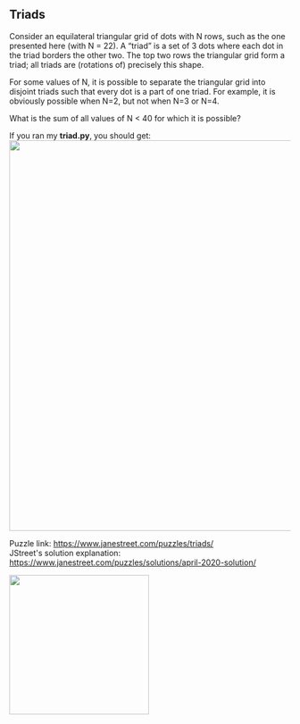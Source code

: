 ## Triads </br> 
Consider an equilateral triangular grid of dots with N rows, such as the one presented here (with N = 22). A “triad” is a set of 3 dots where each dot in the triad borders the other two. The top two rows the triangular grid form a triad; all triads are (rotations of) precisely this shape.

For some values of N, it is possible to separate the triangular grid into disjoint triads such that every dot is a part of one triad. For example, it is obviously possible when N=2, but not when N=3 or N=4.

What is the sum of all values of N < 40 for which it is possible?

If you ran my **triad.py**, you should get:</br>
<img src="https://raw.githubusercontent.com/flameworks/JaneStreetPuzzles/master/201911%20Apr%20-%20Triads/codeResult.PNG" width="700"></br>

Puzzle link: https://www.janestreet.com/puzzles/triads/ </br>
JStreet's solution explanation: https://www.janestreet.com/puzzles/solutions/april-2020-solution/ </br>

<img src="https://www.janestreet.com/puzzles/wp-content/uploads/2020/04/triangular_2.png" width="250">


